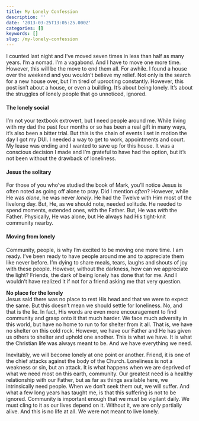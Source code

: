 ```yaml
---
title: My Lonely Confession
description: ''
date: '2013-03-25T13:05:25.000Z'
categories: []
keywords: []
slug: /my-lonely-confession
---
```


I counted last night and I’ve moved seven times in less than half as many years. I’m a nomad. I’m a vagabond. And I have to move one more time. However, this will be the move to end them all. For awhile. I found a house over the weekend and you wouldn’t believe my relief. Not only is the search for a new house over, but I’m tired of uprooting constantly. However, this post isn’t about a house, or even a building. It’s about being lonely. It’s about the struggles of lonely people that go unnoticed, ignored.

#### The lonely social

I’m not your textbook extrovert, but I need people around me. While living with my dad the past four months or so has been a real gift in many ways, it’s also been a bitter trial. But this is the chain of events I set in motion the day I got my DUI. I needed a way to get to work, appointments and court. My lease was ending and I wanted to save up for this house. It was a conscious decision I made and I’m grateful to have had the option, but it’s not been without the drawback of loneliness.

#### Jesus the solitary

For those of you who’ve studied the book of Mark, you’ll notice Jesus is often noted as going off alone to pray. Did I mention _often_? However, while He was _alone_, he was never _lonely_. He had the Twelve with Him most of the livelong day. But, He, as we should note, needed solitude. He needed to spend moments, extended ones, with the Father. But, He was _with_ the Father. Physically, He was alone, but He always had His tight-knit community nearby.

#### Moving from lonely

Community, people, is why I’m excited to be moving one more time. I am ready. I’ve been ready to have people around me and to appreciate them like never before. I’m dying to share meals, tears, laughs and shouts of joy with these people. However, without the darkness, how can we appreciate the light? Friends, the dark of being lonely has done that for me. And I wouldn’t have realized it if not for a friend asking me that very question.

**No place for the lonely**  
Jesus said there was no place to rest His head and that we were to expect the same. But this doesn’t mean we should settle for loneliness. No, and that is the lie. In fact, His words are even more encouragement to find community and grasp onto it that much harder. We face much adversity in this world, but have no home to run to for shelter from it all. That is, we have no shelter on this cold rock. However, we have our Father and He has given us others to shelter and uphold one another. This is what we have. It is what the Christian life was always meant to be. And we have everything we need.

Inevitably, we will become lonely at one point or another. Friend, it is one of the chief attacks against the body of the Church. Loneliness is not a weakness or sin, but an attack. It is what happens when we are deprived of what we need most on this earth, community. Our greatest need is a healthy relationship with our Father, but as far as things available here, we intrinsically need people. When we don’t seek them out, we will suffer. And what a few long years has taught me, is that this suffering is not to be ignored. Community is important enough that we must be vigilant daily. We must cling to it as our lives depend on it. Without it, we are only partially alive. And this is no life at all. We were not meant to live lonely.